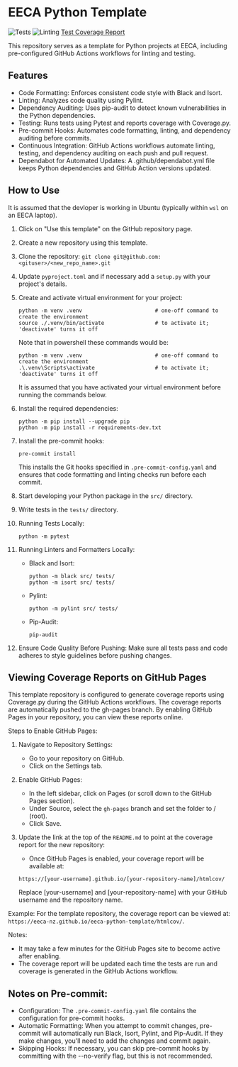 # EECA Python Template

![Tests](https://github.com/EECA-NZ/eeca-python-template/actions/workflows/python-tests.yml/badge.svg)
![Linting](https://github.com/EECA-NZ/eeca-python-template/actions/workflows/pylint.yml/badge.svg)
[Test Coverage Report](https://eeca-nz.github.io/eeca-python-template/htmlcov)

This repository serves as a template for Python projects at EECA, including pre-configured GitHub Actions workflows for linting and testing.

## Features
* Code Formatting: Enforces consistent code style with Black and Isort.
* Linting: Analyzes code quality using Pylint.
* Dependency Auditing: Uses pip-audit to detect known vulnerabilities in the Python dependencies.
* Testing: Runs tests using Pytest and reports coverage with Coverage.py.
* Pre-commit Hooks: Automates code formatting, linting, and dependency auditing before commits.
* Continuous Integration: GitHub Actions workflows automate linting, testing, and dependency auditing on each push and pull request.
* Dependabot for Automated Updates: A .github/dependabot.yml file keeps Python dependencies and GitHub Action versions updated.

## How to Use

It is assumed that the devloper is working in Ubuntu (typically within `wsl` on an EECA laptop).

1. Click on "Use this template" on the GitHub repository page.
1. Create a new repository using this template.
1. Clone the repository: `git clone git@github.com:<gituser>/<new_repo_name>.git`
1. Update `pyproject.toml` and if necessary add a `setup.py` with your project's details.
1. Create and activate virtual environment for your project:
   ```
   python -m venv .venv                       # one-off command to create the environment
   source ./.venv/bin/activate                # to activate it; 'deactivate' turns it off
   ```
   Note that in powershell these commands would be:
   ```
   python -m venv .venv                       # one-off command to create the environment
   .\.venv\Scripts\activate                   # to activate it; 'deactivate' turns it off
   ```
   It is assumed that you have activated your virtual environment before running the commands below.
1. Install the required dependencies:

   ```
   python -m pip install --upgrade pip
   python -m pip install -r requirements-dev.txt
   ```
1. Install the pre-commit hooks:
   ```
   pre-commit install
   ```
    This installs the Git hooks specified in `.pre-commit-config.yaml` and ensures that code formatting and linting checks run before each commit.
1. Start developing your Python package in the `src/` directory.
1. Write tests in the `tests/` directory.
1. Running Tests Locally:
    ```
    python -m pytest
    ```
1. Running Linters and Formatters Locally:
    * Black and Isort:
        ```
        python -m black src/ tests/
        python -m isort src/ tests/
        ```
    * Pylint:
        ```
        python -m pylint src/ tests/
        ```
    * Pip-Audit:
        ```
        pip-audit
        ```
1. Ensure Code Quality Before Pushing:
Make sure all tests pass and code adheres to style guidelines before pushing changes.

## Viewing Coverage Reports on GitHub Pages
This template repository is configured to generate coverage reports using Coverage.py during the GitHub Actions workflows. The coverage reports are automatically pushed to the gh-pages branch. By enabling GitHub Pages in your repository, you can view these reports online.

Steps to Enable GitHub Pages:

1. Navigate to Repository Settings:
    * Go to your repository on GitHub.
    * Click on the Settings tab.

1. Enable GitHub Pages:
    * In the left sidebar, click on Pages (or scroll down to the GitHub Pages section).
    * Under Source, select the `gh-pages` branch and set the folder to / (root).
    * Click Save.

1. Update the link at the top of the `README.md` to point at the coverage report for the new repository:
    * Once GitHub Pages is enabled, your coverage report will be available at:
    ```
    https://[your-username].github.io/[your-repository-name]/htmlcov/
    ```
    Replace [your-username] and [your-repository-name] with your GitHub username and the repository name.

Example:
For the template repository, the coverage report can be viewed at: `https://eeca-nz.github.io/eeca-python-template/htmlcov/`.

Notes:
* It may take a few minutes for the GitHub Pages site to become active after enabling.
* The coverage report will be updated each time the tests are run and coverage is generated in the GitHub Actions workflow.

## Notes on Pre-commit:
* Configuration: The `.pre-commit-config.yaml` file contains the configuration for pre-commit hooks.
* Automatic Formatting: When you attempt to commit changes, pre-commit will automatically run Black, Isort, Pylint, and Pip-Audit. If they make changes, you'll need to add the changes and commit again.
* Skipping Hooks: If necessary, you can skip pre-commit hooks by committing with the --no-verify flag, but this is not recommended.
